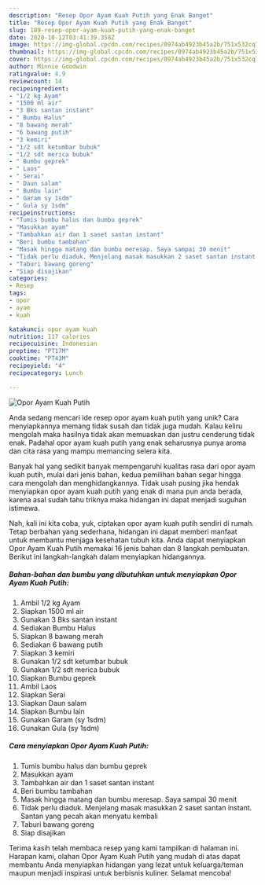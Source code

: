 ```yaml
---
description: "Resep Opor Ayam Kuah Putih yang Enak Banget"
title: "Resep Opor Ayam Kuah Putih yang Enak Banget"
slug: 189-resep-opor-ayam-kuah-putih-yang-enak-banget
date: 2020-10-12T03:41:39.358Z
image: https://img-global.cpcdn.com/recipes/0974ab4923b45a2b/751x532cq70/opor-ayam-kuah-putih-foto-resep-utama.jpg
thumbnail: https://img-global.cpcdn.com/recipes/0974ab4923b45a2b/751x532cq70/opor-ayam-kuah-putih-foto-resep-utama.jpg
cover: https://img-global.cpcdn.com/recipes/0974ab4923b45a2b/751x532cq70/opor-ayam-kuah-putih-foto-resep-utama.jpg
author: Minnie Goodwin
ratingvalue: 4.9
reviewcount: 14
recipeingredient:
- "1/2 kg Ayam"
- "1500 ml air"
- "3 Bks santan instant"
- " Bumbu Halus"
- "8 bawang merah"
- "6 bawang putih"
- "3 kemiri"
- "1/2 sdt ketumbar bubuk"
- "1/2 sdt merica bubuk"
- " Bumbu geprek"
- " Laos"
- " Serai"
- " Daun salam"
- " Bumbu lain"
- " Garam sy 1sdm"
- " Gula sy 1sdm"
recipeinstructions:
- "Tumis bumbu halus dan bumbu geprek"
- "Masukkan ayam"
- "Tambahkan air dan 1 saset santan instant"
- "Beri bumbu tambahan"
- "Masak hingga matang dan bumbu meresap. Saya sampai 30 menit"
- "Tidak perlu diaduk. Menjelang masak masukkan 2 saset santan instant. Santan yang pecah akan menyatu kembali"
- "Taburi bawang goreng"
- "Siap disajikan"
categories:
- Resep
tags:
- opor
- ayam
- kuah

katakunci: opor ayam kuah 
nutrition: 117 calories
recipecuisine: Indonesian
preptime: "PT17M"
cooktime: "PT43M"
recipeyield: "4"
recipecategory: Lunch

---
```



![Opor Ayam Kuah Putih](https://img-global.cpcdn.com/recipes/0974ab4923b45a2b/751x532cq70/opor-ayam-kuah-putih-foto-resep-utama.jpg)

Anda sedang mencari ide resep opor ayam kuah putih yang unik? Cara menyiapkannya memang tidak susah dan tidak juga mudah. Kalau keliru mengolah maka hasilnya tidak akan memuaskan dan justru cenderung tidak enak. Padahal opor ayam kuah putih yang enak seharusnya punya aroma dan cita rasa yang mampu memancing selera kita.



Banyak hal yang sedikit banyak mempengaruhi kualitas rasa dari opor ayam kuah putih, mulai dari jenis bahan, kedua pemilihan bahan segar hingga cara mengolah dan menghidangkannya. Tidak usah pusing jika hendak menyiapkan opor ayam kuah putih yang enak di mana pun anda berada, karena asal sudah tahu triknya maka hidangan ini dapat menjadi suguhan istimewa.


Nah, kali ini kita coba, yuk, ciptakan opor ayam kuah putih sendiri di rumah. Tetap berbahan yang sederhana, hidangan ini dapat memberi manfaat untuk membantu menjaga kesehatan tubuh kita. Anda dapat menyiapkan Opor Ayam Kuah Putih memakai 16 jenis bahan dan 8 langkah pembuatan. Berikut ini langkah-langkah dalam menyiapkan hidangannya.

<!--inarticleads1-->

##### Bahan-bahan dan bumbu yang dibutuhkan untuk menyiapkan Opor Ayam Kuah Putih:

1. Ambil 1/2 kg Ayam
1. Siapkan 1500 ml air
1. Gunakan 3 Bks santan instant
1. Sediakan  Bumbu Halus
1. Siapkan 8 bawang merah
1. Sediakan 6 bawang putih
1. Siapkan 3 kemiri
1. Gunakan 1/2 sdt ketumbar bubuk
1. Gunakan 1/2 sdt merica bubuk
1. Siapkan  Bumbu geprek
1. Ambil  Laos
1. Siapkan  Serai
1. Siapkan  Daun salam
1. Siapkan  Bumbu lain
1. Gunakan  Garam (sy 1sdm)
1. Gunakan  Gula (sy 1sdm)




<!--inarticleads2-->

##### Cara menyiapkan Opor Ayam Kuah Putih:

1. Tumis bumbu halus dan bumbu geprek
1. Masukkan ayam
1. Tambahkan air dan 1 saset santan instant
1. Beri bumbu tambahan
1. Masak hingga matang dan bumbu meresap. Saya sampai 30 menit
1. Tidak perlu diaduk. Menjelang masak masukkan 2 saset santan instant. Santan yang pecah akan menyatu kembali
1. Taburi bawang goreng
1. Siap disajikan




Terima kasih telah membaca resep yang kami tampilkan di halaman ini. Harapan kami, olahan Opor Ayam Kuah Putih yang mudah di atas dapat membantu Anda menyiapkan hidangan yang lezat untuk keluarga/teman maupun menjadi inspirasi untuk berbisnis kuliner. Selamat mencoba!
